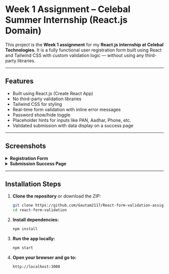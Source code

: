 # Week 1 Assignment – Celebal Summer Internship (React.js Domain)

This project is the **Week 1 assignment** for my **React.js internship at Celebal Technologies**. It is a fully functional user registration form built using React and Tailwind CSS with custom validation logic — without using any third-party libraries.

---

## Features

- Built using React.js (Create React App)
- No third-party validation libraries
- Tailwind CSS for styling
- Real-time form validation with inline error messages
- Password show/hide toggle
- Placeholder hints for inputs like PAN, Aadhar, Phone, etc.
- Validated submission with data display on a success page

---

## Screenshots

<details>
  <summary><strong>Registration Form</strong></summary>
  ![Registration Form](https://github.com/user-attachments/assets/620c049f-8014-4397-b4a3-2e873714e1ad)
</details>

<details>
  <summary><strong>Submission Success Page</strong></summary>
  ![image](https://github.com/user-attachments/assets/c506eec1-6569-4bc1-a83b-ff2951a47b7e)
</details>

---

## Installation Steps

1. **Clone the repository** or download the ZIP:
   ```bash
   git clone https://github.com/Gautam2117/React-form-validation-assignment.git
   cd react-form-validation
2. **Install dependencies:**
   ```bash
   npm install
3. **Run the app locally:**
   ```bash
   npm start
4. **Open your browser and go to:**
   ```bash
   http://localhost:3000   
